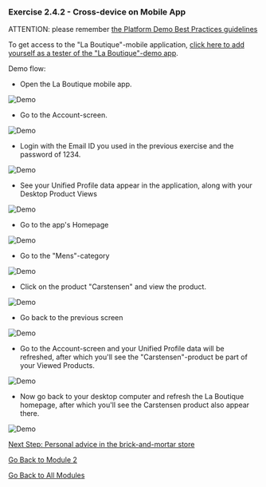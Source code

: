 ### Exercise 2.4.2 - Cross-device on Mobile App

ATTENTION: please remember [the Platform Demo Best Practices guidelines](./ex0.md)

To get access to the "La Boutique"-mobile application, [click here to add yourself as a tester of the "La Boutique"-demo app](https://testflight.apple.com/join/NdcO3Kti).

Demo flow:

  * Open the La Boutique mobile app.
  
  ![Demo](./images/app_hp.png)

  * Go to the Account-screen.
  
  ![Demo](./images/app_acc.png)

  * Login with the Email ID you used in the previous exercise and the password of 1234.
  
  ![Demo](./images/app_acc_login.png)

  * See your Unified Profile data appear in the application, along with your Desktop Product Views

  ![Demo](./images/app_up.png)

  * Go to the app's Homepage
  
  ![Demo](./images/app_hp.png)

  * Go to the "Mens"-category
  
  ![Demo](./images/app_men_cat.png)

  * Click on the product "Carstensen" and view the product.
  
  ![Demo](./images/app_carst.png)

  * Go back to the previous screen
  
  ![Demo](./images/app_men_cat.png)

  * Go to the Account-screen and your Unified Profile data will be refreshed, after which you'll see the "Carstensen"-product be part of your Viewed Products.
  
  ![Demo](./images/app_after_carst.png)

  * Now go back to your desktop computer and refresh the La Boutique homepage, after which you'll see the Carstensen product also appear there.
  
  ![Demo](./images/lb_x_aftermobile.png)

[Next Step: Personal advice in the brick-and-mortar store](./ex3.md)

[Go Back to Module 2](../README.md)

[Go Back to All Modules](../../README.md)



